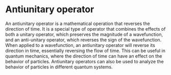 # Antiunitary operator

An antiunitary operator is a mathematical operation that reverses the direction of time. It is a special type of operator that combines the effects of both a unitary operator, which preserves the magnitude of a wavefunction, and an anti-unitary operator, which reverses the sign of the wavefunction. When applied to a wavefunction, an antiunitary operator will reverse its direction in time, essentially reversing the flow of time. This can be useful in quantum mechanics, where the direction of time can have an effect on the behavior of particles. Antiunitary operators can also be used to analyze the behavior of particles in different quantum systems.
